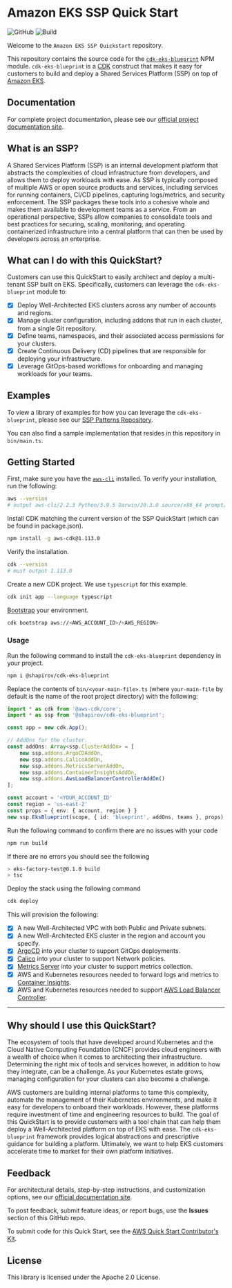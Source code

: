 
# Amazon EKS SSP Quick Start

![GitHub](https://img.shields.io/github/license/aws-quickstart/quickstart-ssp-amazon-eks)
![Build](https://codebuild.us-west-2.amazonaws.com/badges?uuid=eyJlbmNyeXB0ZWREYXRhIjoiTWxBQzVUcTBvdSsvbE9mR0ZWeTJjbi96OUpBREorSG51UjMzQ1UyNXdmUzZ2dUJoTkhIODFJWjN2QjRGcnhWS0pYLzFQRU5uOThiUEp1WjEzS0htbUpVPSIsIml2UGFyYW1ldGVyU3BlYyI6IlRkUFRoTWtjdElBMkR5NEMiLCJtYXRlcmlhbFNldFNlcmlhbCI6MX0%3D&branch=main)

Welcome to the `Amazon EKS SSP Quickstart` repository.

This repository contains the source code for the [`cdk-eks-blueprint`](https://www.npmjs.com/package/@shapirov/cdk-eks-blueprint) NPM module. `cdk-eks-blueprint` is a [CDK](https://aws.amazon.com/cdk/) construct that makes it easy for customers to build and deploy a Shared Services Platform (SSP) on top of [Amazon EKS](https://aws.amazon.com/eks/).

## Documentation

For complete project documentation, please see our [official project documentation site](https://aws-quickstart.github.io/quickstart-ssp-amazon-eks/).

## What is an SSP?

A Shared Services Platform (SSP) is an internal development platform that abstracts the complexities of cloud infrastructure from developers, and allows them to deploy workloads with ease. As SSP is typically composed of multiple AWS or open source products and services, including services for running containers, CI/CD pipelines, capturing logs/metrics, and security enforcement. The SSP packages these tools into a cohesive whole and makes them available to development teams as a service. From an operational perspective, SSPs allow companies to consolidate tools and best practices for securing, scaling, monitoring, and operating containerized infrastructure into a central platform that can then be used by developers across an enterprise.

## What can I do with this QuickStart?

Customers can use this QuickStart to easily architect and deploy a multi-tenant SSP built on EKS. Specifically, customers can leverage the `cdk-eks-blueprint` module to:

- [x] Deploy Well-Architected EKS clusters across any number of accounts and regions.
- [x] Manage cluster configuration, including addons that run in each cluster, from a single Git repository.
- [x] Define teams, namespaces, and their associated access permissions for your clusters.
- [x] Create Continuous Delivery (CD) pipelines that are responsible for deploying your infrastructure.
- [x] Leverage GitOps-based workflows for onboarding and managing workloads for your teams.

## Examples

To view a library of examples for how you can leverage the `cdk-eks-blueprint`, please see our [SSP Patterns Repository](https://github.com/shapirov103/eks-ssp-patterns).

You can also find a sample implementation that resides in this repository in `bin/main.ts`.

## Getting Started

First, make sure you have the [`aws-cli`](https://docs.aws.amazon.com/cli/latest/userguide/install-cliv2.html) installed. To verify your installation, run the following:

```bash
aws --version
# output aws-cli/2.2.3 Python/3.9.5 Darwin/20.3.0 source/x86_64 prompt/off
```

Install CDK matching the current version of the SSP QuickStart (which can be found in package.json).

```bash
npm install -g aws-cdk@1.113.0
```

Verify the installation.

```bash
cdk --version
# must output 1.113.0
```

Create a new CDK project. We use `typescript` for this example.

```bash
cdk init app --language typescript
```

[Bootstrap](https://docs.aws.amazon.com/cdk/latest/guide/bootstrapping.html) your environment.

```bash
cdk bootstrap aws://<AWS_ACCOUNT_ID>/<AWS_REGION>
```

### Usage

Run the following command to install the `cdk-eks-blueprint` dependency in your project.

```sh
npm i @shapirov/cdk-eks-blueprint
```

Replace the contents of `bin/<your-main-file>.ts` (where `your-main-file` by default is the name of the root project directory) with the following:

```typescript
import * as cdk from '@aws-cdk/core';
import * as ssp from '@shapirov/cdk-eks-blueprint';

const app = new cdk.App();

// AddOns for the cluster.
const addOns: Array<ssp.ClusterAddOn> = [
    new ssp.addons.ArgoCDAddOn,
    new ssp.addons.CalicoAddOn,
    new ssp.addons.MetricsServerAddOn,
    new ssp.addons.ContainerInsightsAddOn,
    new ssp.addons.AwsLoadBalancerControllerAddOn()
];

const account = '<YOUR_ACCOUNT_ID'
const region = 'us-east-2'
const props = { env: { account, region } }
new ssp.EksBlueprint(scope, { id: 'blueprint', addOns, teams }, props)
```

Run the following command to confirm there are no issues with your code

```sh
npm run build 
```

If there are no errors you should see the following

```sh
> eks-factory-test@0.1.0 build
> tsc
```

Deploy the stack using the following command

```sh
cdk deploy
```

This will provision the following:

- [x] A new Well-Architected VPC with both Public and Private subnets.
- [x] A new Well-Architected EKS cluster in the region and account you specify.
- [x] [ArgoCD](https://argoproj.github.io/argo-cd/) into your cluster to support GitOps deployments.
- [x] [Calico](https://docs.projectcalico.org/getting-started/kubernetes/) into your cluster to support Network policies.
- [x] [Metrics Server](https://github.com/kubernetes-sigs/metrics-server) into your cluster to support metrics collection.
- [x] AWS and Kubernetes resources needed to forward logs and metrics to [Container Insights](https://docs.aws.amazon.com/AmazonCloudWatch/latest/monitoring/deploy-container-insights-EKS.html).
- [x] AWS and Kubernetes resources needed to support [AWS Load Balancer Controller](https://docs.aws.amazon.com/eks/latest/userguide/aws-load-balancer-controller.html).

---

## Why should I use this QuickStart?  

The ecosystem of tools that have developed around Kubernetes and the Cloud Native Computing Foundation (CNCF) provides cloud engineers with a wealth of choice when it comes to architecting their infrastructure. Determining the right mix of tools and services however, in addition to how they integrate, can be a challenge. As your Kubernetes estate grows, managing configuration for your clusters can also become a challenge.

AWS customers are building internal platforms to tame this complexity, automate the management of their Kubernetes environments, and make it easy for developers to onboard their workloads. However, these platforms require investment of time and engineering resources to build. The goal of this QuickStart is to provide customers with a tool chain that can help them deploy a Well-Architected platform on top of EKS with ease. The `cdk-eks-blueprint` framework provides logical abstractions and prescriptive guidance for building a platform. Ultimately, we want to help EKS customers accelerate time to market for their own platform initiatives.

## Feedback

For architectural details, step-by-step instructions, and customization options, see our [official documentation site](https://aws-quickstart.github.io/quickstart-ssp-amazon-eks/).

To post feedback, submit feature ideas, or report bugs, use the **Issues** section of this GitHub repo.

To submit code for this Quick Start, see the [AWS Quick Start Contributor's Kit](https://aws-quickstart.github.io/).

## License

This library is licensed under the Apache 2.0 License.
